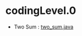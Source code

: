 # codingLevel.0
- Two Sum : [two_sum.java](../../../src/codingtest/leetcode/coding/easy/two_sum.java)